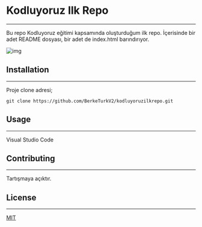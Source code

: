 # Kodluyoruz Ilk Repo

***

Bu repo Kodluyoruz eğitimi kapsamında oluşturduğum ilk repo. İçerisinde bir adet README dosyası, bir adet de index.html barındırıyor.

![img](https://productimages.hepsiburada.net/s/12/375/9102637236274.jpg)

## Installation

***

Proje clone adresi;

`git clone https://github.com/BerkeTurkV2/kodluyoruzilkrepo.git`

## Usage 

***

Visual Studio Code

## Contributing

***

Tartışmaya açıktır.

## License

***

[MIT](https://choosealicense.com/licenses/mit/)





